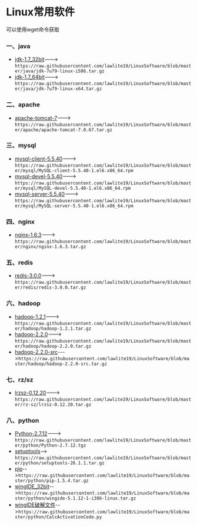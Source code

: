 Linux常用软件
=================
可以使用wget命令获取
### 一、java
 - [jdk-1.7_32bit][1.1]---> `https://raw.githubusercontent.com/lawlite19/LinuxSoftware/blob/master/java/jdk-7u79-linux-i586.tar.gz`
 - [jdk-1.7_64bit][1.2]---> `https://raw.githubusercontent.com/lawlite19/LinuxSoftware/blob/master/java/jdk-7u79-linux-x64.tar.gz`

### 二、apache
 - [apache-tomcat-7][2.1]---> `https://raw.githubusercontent.com/lawlite19/LinuxSoftware/blob/master/apache/apache-tomcat-7.0.67.tar.gz`
 
### 三、mysql
  - [mysql-client-5.5.40][3.1]---> `https://raw.githubusercontent.com/lawlite19/LinuxSoftware/blob/master/mysql/MySQL-client-5.5.40-1.el6.x86_64.rpm`
  - [mysql-devel-5.5.40][3.2]---> `https://raw.githubusercontent.com/lawlite19/LinuxSoftware/blob/master/mysql/MySQL-devel-5.5.40-1.el6.x86_64.rpm`
  - [mysql-server-5.5.40][3.3]---> `https://raw.githubusercontent.com/lawlite19/LinuxSoftware/blob/master/mysql/MySQL-server-5.5.40-1.el6.x86_64.rpm`

### 四、nginx
  - [nginx-1.6.3][4.1]---> `https://raw.githubusercontent.com/lawlite19/LinuxSoftware/blob/master/nginx/nginx-1.6.3.tar.gz`

### 五、redis
  - [redis-3.0.0][5.1]---> `https://raw.githubusercontent.com/lawlite19/LinuxSoftware/blob/master/redis/redis-3.0.0.tar.gz`

### 六、hadoop
  - [hadoop-1.2.1][6.1]---> `https://raw.githubusercontent.com/lawlite19/LinuxSoftware/blob/master/hadoop/hadoop-1.2.1.tar.gz`
  - [hadoop-2.2.0][6.2]---> `https://raw.githubusercontent.com/lawlite19/LinuxSoftware/blob/master/hadoop/hadoop-2.2.0.tar.gz`
 - [hadoop-2.2.0-src][6.2.1]--->`https://raw.githubusercontent.com/lawlite19/LinuxSoftware/blob/master/hadoop/hadoop-2.2.0-src.tar.gz`

### 七、rz/sz
  - [lrzsz-0.12.20][7.1]---> `https://raw.githubusercontent.com/lawlite19/LinuxSoftware/blob/master/rz-sz/lrzsz-0.12.20.tar.gz`

### 八、python
 - [Python-2.7.12][8.1]---> `https://raw.githubusercontent.com/lawlite19/LinuxSoftware/blob/master/python/Python-2.7.12.tgz`
 - [setuptools][8.2]--> `https://raw.githubusercontent.com/lawlite19/LinuxSoftware/blob/master/python/setuptools-26.1.1.tar.gz`
 - [pip][8.3]-->`https://raw.githubusercontent.com/lawlite19/LinuxSoftware/blob/master/python/pip-1.5.4.tar.gz`
 - [wingIDE_32bit][8.4]-->`https://raw.githubusercontent.com/lawlite19/LinuxSoftware/blob/master/python/wingide-5.1.12-1-i386-linux.tar.gz`
- [wingIDE破解文件][8.4.1]-->`https://raw.githubusercontent.com/lawlite19/LinuxSoftware/blob/master/python/CalcActivationCode.py`




[1.1]:https://github.com/lawlite19/LinuxSoftware/master/java/jdk-7u79-linux-i586.tar.gz
[1.2]:https://github.com/lawlite19/LinuxSoftware/master/java/jdk-7u79-linux-x64.tar.gz

[2.1]:https://github.com/lawlite19/LinuxSoftware/master/apache/apache-tomcat-7.0.67.tar.gz

[3.1]:https://github.com/lawlite19/LinuxSoftware/master/mysql/MySQL-client-5.5.40-1.el6.x86_64.rpm
[3.2]:https://github.com/lawlite19/LinuxSoftware/master/mysql/MySQL-devel-5.5.40-1.el6.x86_64.rpm
[3.3]:https://github.com/lawlite19/LinuxSoftware/master/mysql/MySQL-server-5.5.40-1.el6.x86_64.rpm

[4.1]:https://github.com/lawlite19/LinuxSoftware/master/nginx/nginx-1.6.3.tar.gz

[5.1]:https://github.com/lawlite19/LinuxSoftware/master/redis/redis-3.0.0.tar.gz

[6.1]:https://github.com/lawlite19/LinuxSoftware/master/hadoop/hadoop-1.2.1.tar.gz
[6.2]:https://github.com/lawlite19/LinuxSoftware/master/hadoop/hadoop-2.2.0.tar.gz
[6.2.1]:https://github.com/lawlite19/LinuxSoftware/master/hadoop/hadoop-2.2.0-src.tar.gz

[7.1]:https://github.com/lawlite19/LinuxSoftware/master/rz-sz/lrzsz-0.12.20.tar.gz

[8.1]:https://github.com/lawlite19/LinuxSoftware/master/python/Python-2.7.12.tgz
[8.2]:https://github.com/lawlite19/LinuxSoftware/master/python/setuptools-26.1.1.tar.gz
[8.3]:https://github.com/lawlite19/LinuxSoftware/master/python/pip-1.5.4.tar.gz
[8.4]:https://github.com/lawlite19/LinuxSoftware/master/python/wingide-5.1.12-1-i386-linux.tar.gz
[8.4.1]:https://github.com/lawlite19/LinuxSoftware/master/python/CalcActivationCode.py
